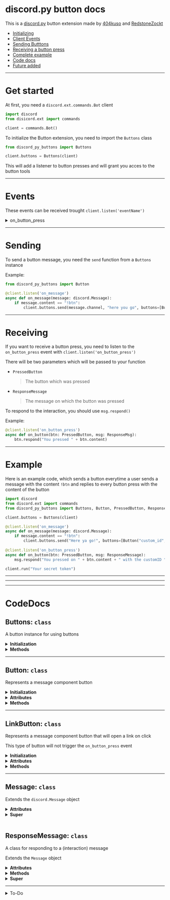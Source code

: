 # discord.py button docs

This is a [discord.py](https://github.com/Rapptz/discord.py) button extension made by [404kuso](https://github.com/404kuso) and [RedstoneZockt](https://github.com/RedstoneZockt)

- [Initializing](#Get-started)
- [Client Events](#Events)
- [Sending Butttons](#Sending)
- [Receiving a button press](#Receiving)
- [Complete example](#Example)
- [Code docs](#CodeDocs)
- [Future added](#Future)

- - - -

# Get started

At first, you need a `discord.ext.commands.Bot` client

```py
import discord
from disicord.ext import commands

client = commands.Bot()
```

To initialize the Button extension, you need to import the `Buttons` class

```py
from discord_py_buttons import Buttons

client.buttons = Buttons(client)

```

This will add a listener to button presses and will grant you acces to the button tools

- - - -

# Events

These events can be received trought `client.listen('eventName')`

<details>
<summary>on_button_press</summary>

This event will be dispatched if a user pressed a button (a new interaction was created)

The parameters passed to your function will be

- `PressedButton`
    > The Button which was pressed


- `Message`
    > The message on which the button was pressed

Your function should look something like this
```py
@client.listen('on_button_press')
async def on_button(btn: PressedButton, message: ResponseMessage)
    # code goes here
```

</details>

- - - -

# Sending

To send a button message, you need the `send` function from a `Buttons` instance

Example:
```py
from discord_py_buttons import Button

@client.listen('on_message')
async def on_message(message: discord.Message):
    if message.content == "!btn":
        client.buttons.send(message.channel, "here you go", buttons=[Button("myID", "Press me", emoji="😀")])
```

- - - -

# Receiving

If you want to receive a button press, you need to listen to the `on_button_press` event with `client.listen('on_button_press')`


There will be two parameters which will be passed to your function

- `PressedButton`
    > The button which was pressed

- `ResponseMessage`
    > The message on which the button was pressed

To respond to the interaction, you should use `msg.respond()`

Example:
```py
@client.listen('on_button_press')
async def on_button(btn: PressedButton, msg: ResponseMsg):
    btn.respond("You pressed " + btn.content)
```

- - - -

# Example

Here is an example code, which sends a button everytime a user sends a message with the content `!btn` and replies to every button press with the content of the button

```py
import discord
from discord.ext import commands
from discord_py_buttons import Buttons, Button, PressedButton, ResponseMessage

client.buttons = Buttons(client)

@client.listen('on_message')
async def on_message(message: discord.Message):
    if message.content == "!btn":
        client.buttons.send("Here ya go!", buttons=[Button("custom_id", "PRESS ME")])
    
@client.listen('on_button_press')
async def on_button(btn: PressedButton, msg: ResponseMessage):
    msg.respond("You pressed on " + btn.content + " with the customID " + btn.custom_id)

client.run("Your secret token")
```

- - - -

- - - -

- - - -

# CodeDocs


## Buttons: `class`

A button instance for using buttons

<details>
<summary><b>Initialization</b></summary>

```py
Buttons(client: discord.ext.commands.client)
```

- client: `discord.ext.commands.client`
    > The bot client
    
</details>


<details>
<summary><b>Methods</b></summary>

-   <details>
    <summary><b>send</b></summary>

    ```py
    async def send(self, channel, content = None, *, tts = False, embed = None,
                embeds = None, file = None, files = None, delete_after = None, nonce = None,
                allowed_mentions = None, reference = None, mention_author = None, buttons = None
            ) -> Message:
    ```

    _| coroutine |_

    #### **Parameters**

    - channel: `discord.TextChannel`
        > The textchannel where the message should be sent
        >
        > __Required__

    - content: `str`
        > The text content of the message

    - tts: `bool`
        > If the message should be text-to-speech

    - embed: `discord.Embed`
        > The embed included in the message

    - embeds: `List[discord.Embed]`
        > The embeds included in the message

    - file: `discord.File`
        > A file that will be sent as an attachment to the message

    - file: `List[discord.File]`
        > A list of files which will be sent as an attachment

    - delete_after: `float`
        > The numbers of seconds after which the message will be deleted in the background

    - nonce: `int`
        > The nonce to use for sending this message

    - allowed_mentions: `discord.Allowed_mentions`
        > Mentions allowed in this message

    - reference: `discord.MessageReference or discord.Message`
        > The message to which the message replies

    - mention_author: `bool`
        > Whether the author should be mentioned

    - buttons: `List[Button]`
        > A list of buttons in this message


    #### **Returns**
    - `Message`
        > The sent message
    </details>
</details>

- - - -

## Button: `class`

Represents a message component button

<details>
<summary><b>Initialization</b></summary>

```py
Button(custom_id, label = None, color = None, emoji = None, new_line = False, disabled = True)
```

- custom_id: `str`
    > A customID for identifying the button, max _100_ characters

- label: `str`
    > The text that appears on the button, max _80_ characters

- color: `str or int`
    > The color of the button, one of:
    >
    > `[("blurple", "primary", 1), ("gray", "secondary", 2), ("green", "succes", 3), ("red", "danger", 4)]`
    >
    > _Things in () are the same color_

- emoji: `discord.Emoji or str`
    > A emoji appearing before the label

- new_line: `bool`
    > Whether a new line should be added before the button

- disabled: `bool`
    > Whether the button should be clickable (disabled = False) or not (disabled=True)
</details>

<details>
<summary><b>Attributes</b></summary>

- content: `str`
    > The content of the button (emoji + " " + label)

- custom_id: `str`
    > The customID of the button

- label: `str`
    > The text that appears on the button

- color: `str or int`
    > The color of the button

- emoji: `discord.Emoji or str`
    > The emoji appearing before the label

- new_line: `bool`
    > Whether a new line was added before the button

- disabled: `bool`
    > Whether the button is disabled
</details>

<details>
<summary><b>Methods</b></summary>

-   <details>
    <summary>to_dict: <code>function -> dict</code></summary>
    
    ```py
    def to_dict() -> dict:
    ```
    Converts the button to a python dictionary

    </details>
</details>

- - - -

## LinkButton: `class`

Represents a message component button that will open a link on click

This type of button will not trigger the `on_button_press` event


<details>
<summary><b>Initialization</b></summary>
```py
LinkButton(url: str, label: str, emoji: discord.Emoji or str, new_line: bool, disabled: bool)
```

- url: `str`
    > The url which will be opened when clicking the button

- label: `str`
    > A text that appears on the button, max _80_ characters

- emoji: `discord.Emoji or str`
    > A emoji appearing before the label

- new_line: `bool`
    > Whether a new line should be added before the button

- disabled: `bool`
    > Whether the button should be clickable (disabled = False) or not (disabled=True)
</details>

<details>
<summary><b>Attributes</b></summary>

- content: `str`
    > The content of the button (emoji + " " + label)

- url: `str`
    > The link which will be opened when clicking the button

- label: `str`
    > The text that appears on the button, max _80_ characters

- color: `str or int`
    > The color of the button
    >
    > This will always be `5` (_linkButton_)

- emoji: `discord.Emoji or str`
    > The emoji appearing before the label

- new_line: `bool`
    > Whether a new line was added before the button

- disabled: `bool`
    > Whether the button is disabled
</details>

<details>
<summary><b>Methods</b></summary>

-   <details>
    <summary>to_dict: <code>function -> dict</code></summary>

    ```py
    def to_dict() -> dict:
    ```
    Converts the button to a python dictionary
    
    </details>
</details>

- - - -

## <a name="Message"></a> Message: `class`

Extends the `discord.Message` object


<details>
<summary><b>Attributes</b></summary>

- buttons: `List[Button or LinkButton]`
    > A list of buttons included in the message
</details>

<details>
<summary><b>Super</b></summary>
    
> [discord.Message properties](https://discordpy.readthedocs.io/en/stable/api.html?highlight=message#discord.Message)

</details>

<br>

## ResponseMessage: `class`

A class for responding to a (interaction) message

Extends the `Message` object

<details>
<summary><b>Attributes</b></summary>

- pressedButton: `Button`
    > The button which was pressed
</details>

<details>
<summary><b>Methods</b></summary>

-   <details>
    <summary>acknowledge: <code>function</code></summary>
    
    Acknowledges that the interaction was received

    ```py
    def acknowledge():
    ```

    > This function should be used if your client needs more than 15 seconds to responod

    </details>

-   <details>
    <summary>respond: <code>function</code></summary>
    Responds to the interaction

    ```py
    def respond(self, content=None, *, tts=False,
            embed = None, embeds=None, file=None, files=None, nonce=None,
            allowed_mentions=None, reference=None, mention_author=None, buttons=None,
        ninjaMode = False):
    ```

    #### **Parameters**

    - content: `str`
        > The text content of the message

    - tts: `bool`
        > If the message should be text-to-speech

    - embed: `discord.Embed`
        > The embed included in the message

    - embeds: `List[discord.Embed]`
        > The embeds included in the message

    - file: `discord.File`
        > A file which will be sent as an attachment to the message

    - files: `List[discord.File]`
        > A list of files that will be sent as attachment to the message

    - nonce: `int`
        > The nonce to use for sending this message
    
    - allowed_mentions: `discord.Allowed_mentions`
        > Mentions allowed in this message

    - reference: `discord.MessageReference or discord.Message`
        > The message to which the message replies

    - mention_author: `bool`
        > Whether the author should be mentioned

    - buttons: `List[Button]`
        > A list of buttons in this message

    - ninjaMode: `bool`
        > Whether the client should respond silent like a ninja to the interaction
        >
        > (User will see nothing)

    </details>
</details>

<details>
<summary><b>Super</b></summary>

> [Message properties](#-message-class)

</details>

- - - -

<details>
    <summary>To-Do</summary>

- [ ] file sending complete support
- [x] inline => new_line
</details>